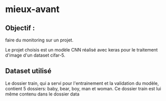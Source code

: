 # mieux-avant
## Objectif : 
faire du monitoring sur un projet.

Le projet choisis est un modèle CNN réalisé avec keras pour le traitement d'image d'un dataset cifar-5.

## Dataset utilisé 

Le dossier train, qui a servi pour l'entrainement et la validation du modèle, contient 5 dossiers: baby, bear, boy, man et woman. Ce dossier train est lui même contenu dans le dossier data 
